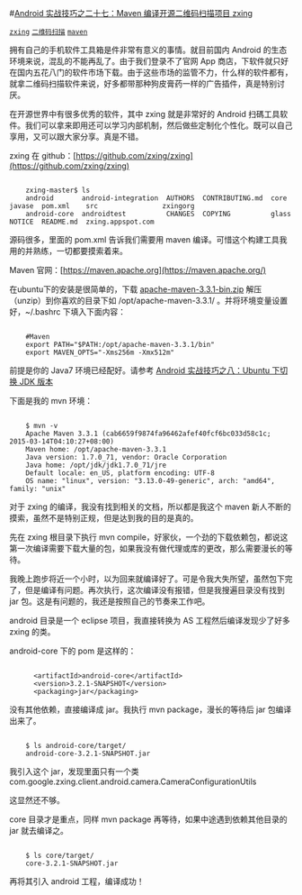 #[Android 实战技巧之二十七：Maven 编译开源二维码扫描项目 zxing](http://blog.csdn.net/lincyang/article/details/45287843)

[`zxing`](http://www.csdn.net/tag/zxing) [`二维码扫描`](http://www.csdn.net/tag/%e4%ba%8c%e7%bb%b4%e7%a0%81%e6%89%ab%e6%8f%8f) [`maven`](http://www.csdn.net/tag/maven)

拥有自己的手机软件工具箱是件非常有意义的事情。就目前国内 Android 的生态环境来说，混乱的不能再乱了。由于我们登录不了官网 App 商店，下软件就只好在国内五花八门的软件市场下载。由于这些市场的监管不力，什么样的软件都有，就拿二维码扫描软件来说，好多都带那种狗皮膏药一样的广告插件，真是特别讨厌。
 
在开源世界中有很多优秀的软件，其中 zxing 就是非常好的 Android 扫碼工具软件。我们可以拿来即用还可以学习内部机制，然后做些定制化个性化。既可以自己享用，又可以跟大家分享。真是不错。

zxing 在 github：[https://github.com/zxing/zxing](https://github.com/zxing/zxing)

```

    zxing-master$ ls
    android       android-integration  AUTHORS  CONTRIBUTING.md  core   javase  pom.xml    src                zxingorg
    android-core  androidtest          CHANGES  COPYING          glass  NOTICE  README.md  zxing.appspot.com

```

源码很多，里面的 pom.xml 告诉我们需要用 maven 编译。可惜这个构建工具我用的并熟练，一切都要摸索着来。

Maven 官网：[https://maven.apache.org](https://maven.apache.org/) 

在ubuntu下的安装是很简单的，下载 [apache-maven-3.3.1-bin.zip](http://mirror.bit.edu.cn/apache/maven/maven-3/3.3.1/binaries/apache-maven-3.3.1-bin.zip) 解压（unzip）到你喜欢的目录下如 /opt/apache-maven-3.3.1/ 。并将环境变量设置好，~/.bashrc 下填入下面内容：

```

    #Maven 
    export PATH="$PATH:/opt/apache-maven-3.3.1/bin"
    export MAVEN_OPTS="-Xms256m -Xmx512m"

```

前提是你的 Java7 环境已经配好。请参考 [Android 实战技巧之八：Ubuntu 下切换 JDK 版本](http://blog.csdn.net/lincyang/article/details/42024565)

下面是我的 mvn 环境：

```

    $ mvn -v
    Apache Maven 3.3.1 (cab6659f9874fa96462afef40fcf6bc033d58c1c; 2015-03-14T04:10:27+08:00)
    Maven home: /opt/apache-maven-3.3.1
    Java version: 1.7.0_71, vendor: Oracle Corporation
    Java home: /opt/jdk/jdk1.7.0_71/jre
    Default locale: en_US, platform encoding: UTF-8
    OS name: "linux", version: "3.13.0-49-generic", arch: "amd64", family: "unix"

```

对于 zxing 的编译，我没有找到相关的文档，所以都是我这个 maven 新人不断的摸索，虽然不是特别正规，但是达到我的目的是真的。

先在 zxing 根目录下执行 mvn compile，好家伙，一个劲的下载依赖包，都说这第一次编译需要下载大量的包，如果我没有做代理或库的更改，那么需要漫长的等待。

我晚上跑步将近一个小时，以为回来就编译好了。可是令我大失所望，虽然包下完了，但是编译有问题。再次执行，这次编译没有报错，但是我搜遍目录没有找到 jar 包。这是有问题的，我还是按照自己的节奏来工作吧。

android 目录是一个 eclipse 项目，我直接转换为 AS 工程然后编译发现少了好多 zxing 的类。

android-core 下的 pom 是这样的：

```

      <artifactId>android-core</artifactId>
      <version>3.2.1-SNAPSHOT</version>
      <packaging>jar</packaging>

```

没有其他依赖，直接编译成 jar。我执行 mvn package，漫长的等待后 jar 包编译出来了。

```

    $ ls android-core/target/
    android-core-3.2.1-SNAPSHOT.jar

```

我引入这个 jar，发现里面只有一个类
com.google.zxing.client.android.camera.CameraConfigurationUtils  

这显然还不够。 

core 目录才是重点，同样 mvn package 再等待，如果中途遇到依赖其他目录的 jar 就去编译之。

```

    $ ls core/target/
    core-3.2.1-SNAPSHOT.jar

```

再将其引入 android 工程，编译成功！